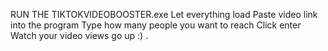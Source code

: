 RUN THE TIKTOKVIDEOBOOSTER.exe
Let everything load
Paste video link into the program
Type how many people you want to reach
Click enter
Watch your video views go up :)
.
